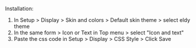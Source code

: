 Installation:
1. In Setup > Display > Skin and colors > Default skin theme > select eldy theme
2. In the same form > Icon or Text in Top menu > select "Icon and text"
3. Paste the css code in Setup > Display > CSS Style > Click Save

